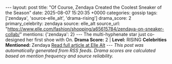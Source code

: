 --- layout: post title: "Of Course, Zendaya Created the Coolest Sneaker of the Season" date: 2025-08-07 15:20:35 +0000 categories: gossip tags: ['zendaya', 'source-elle_alt', 'drama-rising'] drama_score: 2 primary_celebrity: zendaya source: elle_alt source_url: "https://www.elle.com/fashion/shopping/a65615784/zendaya-on-sneaker-collab/" mentions: {'zendaya': 2} --- The multi-hyphenate star just co-designed her first shoe with On. **Drama Score:** 2 | **Level:** RISING **Celebrities Mentioned:** Zendaya [Read full article at Elle Alt](https://www.elle.com/fashion/shopping/a65615784/zendaya-on-sneaker-collab/) --- *This post was automatically generated from RSS feeds. Drama scores are calculated based on mention frequency and source reliability.*